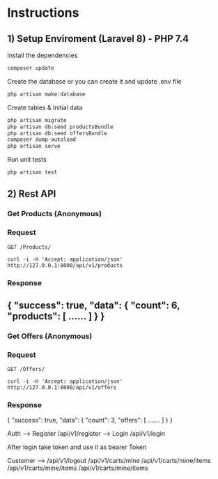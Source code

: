 # Instructions

## 1) Setup Enviroment (Laravel 8) - PHP 7.4

Install the dependencies
```sh
composer update
```

Create the database or you can create it and update .env file
```sh
php artisan make:database
```
Create tables & Initial data
```sh
php artisan migrate
php artisan db:seed productsBundle
php artisan db:seed offersBundle
composer dump-autoload
php artisan serve
```
Run unit tests
```sh
php artisan test
```


## 2) Rest API

### Get Products (Anonymous)

### Request

`GET /Products/`

    curl -i -H 'Accept: application/json' http://127.0.0.1:8000/api/v1/products
### Response

{
    "success": true,
    "data": {
        "count": 6,
        "products": 
        [
           ......
        ]
    }
}
----

### Get Offers (Anonymous)

### Request

`GET /Offers/`

    curl -i -H 'Accept: application/json' http://127.0.0.1:8000/api/v1/offers
### Response

{
    "success": true,
    "data": {
        "count": 3,
        "offers": 
        [
            .......
        ]
    }
}


Auth --> Register      /api/v1/register
	--> Login   /api/v1/login

After login take token and use it as bearer Token

Customer 
--> /api/v1/logout
/api/v1/carts/mine
/api/v1/carts/mine/items
/api/v1/carts/mine/items
/api/v1/carts/mine/items
